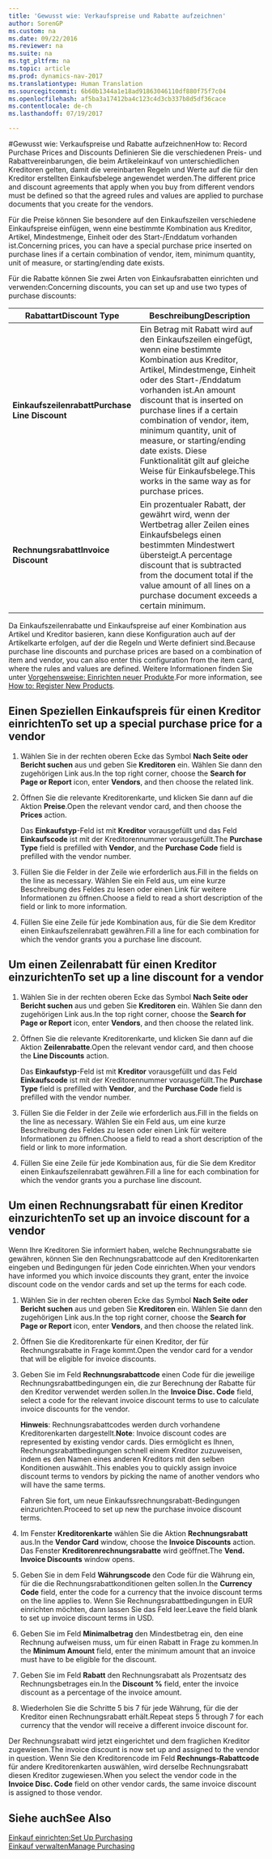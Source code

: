 ```yaml
---
title: 'Gewusst wie: Verkaufspreise und Rabatte aufzeichnen'
author: SorenGP
ms.custom: na
ms.date: 09/22/2016
ms.reviewer: na
ms.suite: na
ms.tgt_pltfrm: na
ms.topic: article
ms.prod: dynamics-nav-2017
ms.translationtype: Human Translation
ms.sourcegitcommit: 6b60b1344a1e18ad91863046110df880f75f7c04
ms.openlocfilehash: af5ba3a17412ba4c123c4d3cb337b8d5df36cace
ms.contentlocale: de-ch
ms.lasthandoff: 07/19/2017

---
```


#<a name="how-to-record-purchase-prices-and-discounts"></a><span data-ttu-id="7b092-102">Gewusst wie: Verkaufspreise und Rabatte aufzeichnen</span><span class="sxs-lookup"><span data-stu-id="7b092-102">How to: Record Purchase Prices and Discounts</span></span>
<span data-ttu-id="7b092-103">Definieren Sie die verschiedenen Preis- und Rabattvereinbarungen, die beim Artikeleinkauf von unterschiedlichen Kreditoren gelten, damit die vereinbarten Regeln und Werte auf die für den Kreditor erstellten Einkaufsbelege angewendet werden.</span><span class="sxs-lookup"><span data-stu-id="7b092-103">The different price and discount agreements that apply when you buy from different vendors must be defined so that the agreed rules and values are applied to purchase documents that you create for the vendors.</span></span>

<span data-ttu-id="7b092-104">Für die Preise können Sie besondere auf den Einkaufszeilen verschiedene Einkaufspreise einfügen, wenn eine bestimmte Kombination aus Kreditor, Artikel, Mindestmenge, Einheit oder des Start-/Enddatum vorhanden ist.</span><span class="sxs-lookup"><span data-stu-id="7b092-104">Concerning prices, you can have a special purchase price inserted on purchase lines if a certain combination of vendor, item, minimum quantity, unit of measure, or starting/ending date exists.</span></span>

<span data-ttu-id="7b092-105">Für die Rabatte können Sie zwei Arten von Einkaufsrabatten einrichten und verwenden:</span><span class="sxs-lookup"><span data-stu-id="7b092-105">Concerning discounts, you can set up and use two types of purchase discounts:</span></span>

|<span data-ttu-id="7b092-106">Rabattart</span><span class="sxs-lookup"><span data-stu-id="7b092-106">Discount Type</span></span> |<span data-ttu-id="7b092-107">Beschreibung</span><span class="sxs-lookup"><span data-stu-id="7b092-107">Description</span></span> |
|--------------|------------|
|<span data-ttu-id="7b092-108">**Einkaufszeilenrabatt**</span><span class="sxs-lookup"><span data-stu-id="7b092-108">**Purchase Line Discount**</span></span>|<span data-ttu-id="7b092-109">Ein Betrag mit Rabatt wird auf den Einkaufszeilen eingefügt, wenn eine bestimmte Kombination aus Kreditor, Artikel, Mindestmenge, Einheit oder des Start-/Enddatum vorhanden ist.</span><span class="sxs-lookup"><span data-stu-id="7b092-109">An amount discount that is inserted on purchase lines if a certain combination of vendor, item, minimum quantity, unit of measure, or starting/ending date exists.</span></span> <span data-ttu-id="7b092-110">Diese Funktionalität gilt auf gleiche Weise für Einkaufsbelege.</span><span class="sxs-lookup"><span data-stu-id="7b092-110">This works in the same way as for purchase prices.</span></span>|
|<span data-ttu-id="7b092-111">**Rechnungsrabatt**</span><span class="sxs-lookup"><span data-stu-id="7b092-111">**Invoice Discount**</span></span>|<span data-ttu-id="7b092-112">Ein prozentualer Rabatt, der gewährt wird, wenn der Wertbetrag aller Zeilen eines Einkaufsbelegs einen bestimmten Mindestwert übersteigt.</span><span class="sxs-lookup"><span data-stu-id="7b092-112">A percentage discount that is subtracted from the document total if the value amount of all lines on a purchase document exceeds a certain minimum.</span></span>|

<span data-ttu-id="7b092-113">Da Einkaufszeilenrabatte und Einkaufspreise auf einer Kombination aus Artikel und Kreditor basieren, kann diese Konfiguration auch auf der Artikelkarte erfolgen, auf der die Regeln und Werte definiert sind.</span><span class="sxs-lookup"><span data-stu-id="7b092-113">Because purchase line discounts and purchase prices are based on a combination of item and vendor, you can also enter this configuration from the item card, where the rules and values are defined.</span></span> <span data-ttu-id="7b092-114">Weitere Informationen finden Sie unter [Vorgehensweise: Einrichten neuer Produkte](inventory-how-register-new-products.md).</span><span class="sxs-lookup"><span data-stu-id="7b092-114">For more information, see [How to: Register New Products](inventory-how-register-new-products.md).</span></span>

## <a name="to-set-up-a-special-purchase-price-for-a-vendor"></a><span data-ttu-id="7b092-115">Einen Speziellen Einkaufspreis für einen Kreditor einrichten</span><span class="sxs-lookup"><span data-stu-id="7b092-115">To set up a special purchase price for a vendor</span></span>
1. <span data-ttu-id="7b092-116">Wählen Sie in der rechten oberen Ecke das Symbol **Nach Seite oder Bericht suchen** aus und geben Sie **Kreditoren** ein. Wählen Sie dann den zugehörigen Link aus.</span><span class="sxs-lookup"><span data-stu-id="7b092-116">In the top right corner, choose the **Search for Page or Report** icon, enter **Vendors**, and then choose the related link.</span></span>
2. <span data-ttu-id="7b092-117">Öffnen Sie die relevante Kreditorenkarte, und klicken Sie dann auf die Aktion **Preise**.</span><span class="sxs-lookup"><span data-stu-id="7b092-117">Open the relevant vendor card, and then choose the **Prices** action.</span></span>

    <span data-ttu-id="7b092-118">Das **Einkaufstyp**-Feld ist mit **Kreditor** vorausgefüllt und das Feld **Einkaufscode** ist mit der Kreditorennummer vorausgefüllt.</span><span class="sxs-lookup"><span data-stu-id="7b092-118">The **Purchase Type** field is prefilled with **Vendor**, and the **Purchase Code** field is prefilled with the vendor number.</span></span>
3. <span data-ttu-id="7b092-119">Füllen Sie die Felder in der Zeile wie erforderlich aus.</span><span class="sxs-lookup"><span data-stu-id="7b092-119">Fill in the fields on the line as necessary.</span></span> <span data-ttu-id="7b092-120">Wählen Sie ein Feld aus, um eine kurze Beschreibung des Feldes zu lesen oder einen Link für weitere Informationen zu öffnen.</span><span class="sxs-lookup"><span data-stu-id="7b092-120">Choose a field to read a short description of the field or link to more information.</span></span>
4. <span data-ttu-id="7b092-121">Füllen Sie eine Zeile für jede Kombination aus, für die Sie dem Kreditor einen Einkaufszeilenrabatt gewähren.</span><span class="sxs-lookup"><span data-stu-id="7b092-121">Fill a line for each combination for which the vendor grants you a purchase line discount.</span></span>

## <a name="to-set-up-a-line-discount-for-a-vendor"></a><span data-ttu-id="7b092-122">Um einen Zeilenrabatt für einen Kreditor einzurichten</span><span class="sxs-lookup"><span data-stu-id="7b092-122">To set up a line discount for a vendor</span></span>
1. <span data-ttu-id="7b092-123">Wählen Sie in der rechten oberen Ecke das Symbol **Nach Seite oder Bericht suchen** aus und geben Sie **Kreditoren** ein. Wählen Sie dann den zugehörigen Link aus.</span><span class="sxs-lookup"><span data-stu-id="7b092-123">In the top right corner, choose the **Search for Page or Report** icon, enter **Vendors**, and then choose the related link.</span></span>
2. <span data-ttu-id="7b092-124">Öffnen Sie die relevante Kreditorenkarte, und klicken Sie dann auf die Aktion **Zeilenrabatte**.</span><span class="sxs-lookup"><span data-stu-id="7b092-124">Open the relevant vendor card, and then choose the **Line Discounts** action.</span></span>

    <span data-ttu-id="7b092-125">Das **Einkaufstyp**-Feld ist mit **Kreditor** vorausgefüllt und das Feld **Einkaufscode** ist mit der Kreditorennummer vorausgefüllt.</span><span class="sxs-lookup"><span data-stu-id="7b092-125">The **Purchase Type** field is prefilled with **Vendor**, and the **Purchase Code** field is prefilled with the vendor number.</span></span>
3. <span data-ttu-id="7b092-126">Füllen Sie die Felder in der Zeile wie erforderlich aus.</span><span class="sxs-lookup"><span data-stu-id="7b092-126">Fill in the fields on the line as necessary.</span></span> <span data-ttu-id="7b092-127">Wählen Sie ein Feld aus, um eine kurze Beschreibung des Feldes zu lesen oder einen Link für weitere Informationen zu öffnen.</span><span class="sxs-lookup"><span data-stu-id="7b092-127">Choose a field to read a short description of the field or link to more information.</span></span>
4. <span data-ttu-id="7b092-128">Füllen Sie eine Zeile für jede Kombination aus, für die Sie dem Kreditor einen Einkaufszeilenrabatt gewähren.</span><span class="sxs-lookup"><span data-stu-id="7b092-128">Fill a line for each combination for which the vendor grants you a purchase line discount.</span></span>

## <a name="to-set-up-an-invoice-discount-for-a-vendor"></a><span data-ttu-id="7b092-129">Um einen Rechnungsrabatt für einen Kreditor einzurichten</span><span class="sxs-lookup"><span data-stu-id="7b092-129">To set up an invoice discount for a vendor</span></span>
<span data-ttu-id="7b092-130">Wenn Ihre Kreditoren Sie informiert haben, welche Rechnungsrabatte sie gewähren, können Sie den Rechnungsrabattcode auf den Kreditorenkarten eingeben und Bedingungen für jeden Code einrichten.</span><span class="sxs-lookup"><span data-stu-id="7b092-130">When your vendors have informed you which invoice discounts they grant, enter the invoice discount code on the vendor cards and set up the terms for each code.</span></span>

1. <span data-ttu-id="7b092-131">Wählen Sie in der rechten oberen Ecke das Symbol **Nach Seite oder Bericht suchen** aus und geben Sie **Kreditoren** ein. Wählen Sie dann den zugehörigen Link aus.</span><span class="sxs-lookup"><span data-stu-id="7b092-131">In the top right corner, choose the **Search for Page or Report** icon, enter **Vendors**, and then choose the related link.</span></span>
2. <span data-ttu-id="7b092-132">Öffnen Sie die Kreditorenkarte für einen Kreditor, der für Rechnungsrabatte in Frage kommt.</span><span class="sxs-lookup"><span data-stu-id="7b092-132">Open the vendor card for a vendor that will be eligible for invoice discounts.</span></span>
3. <span data-ttu-id="7b092-133">Geben Sie im Feld **Rechnungsrabattcode** einen Code für die jeweilige Rechnungsrabattbedingungen ein, die zur Berechnung der Rabatte für den Kreditor verwendet werden sollen.</span><span class="sxs-lookup"><span data-stu-id="7b092-133">In the **Invoice Disc. Code** field, select a code for the relevant invoice discount terms to use to calculate invoice discounts for the vendor.</span></span>

    <span data-ttu-id="7b092-134">**Hinweis**: Rechnungsrabattcodes werden durch vorhandene Kreditorenkarten dargestellt.</span><span class="sxs-lookup"><span data-stu-id="7b092-134">**Note**: Invoice discount codes are represented by existing vendor cards.</span></span> <span data-ttu-id="7b092-135">Dies ermöglicht es Ihnen, Rechnungsrabattbedingungen schnell einem Kreditor zuzuweisen, indem es den Namen eines anderen Kreditors mit den selben Konditionen auswählt..</span><span class="sxs-lookup"><span data-stu-id="7b092-135">This enables you to quickly assign invoice discount terms to vendors by picking the name of another vendors who will have the same terms.</span></span>

    <span data-ttu-id="7b092-136">Fahren Sie fort, um neue Einkaufssrechnungsrabatt-Bedingungen einzurichten.</span><span class="sxs-lookup"><span data-stu-id="7b092-136">Proceed to set up new the purchase invoice discount terms.</span></span>
4. <span data-ttu-id="7b092-137">Im Fenster **Kreditorenkarte** wählen Sie die Aktion **Rechnungsrabatt** aus.</span><span class="sxs-lookup"><span data-stu-id="7b092-137">In the **Vendor Card** window, choose the **Invoice Discounts** action.</span></span> <span data-ttu-id="7b092-138">Das Fenster **Kreditorenrechnungsrabatte** wird geöffnet.</span><span class="sxs-lookup"><span data-stu-id="7b092-138">The **Vend. Invoice Discounts** window opens.</span></span>
5. <span data-ttu-id="7b092-139">Geben Sie in dem Feld **Währungscode** den Code für die Währung ein, für die die Rechnungsrabattkonditionen gelten sollen.</span><span class="sxs-lookup"><span data-stu-id="7b092-139">In the **Currency Code** field, enter the code for a currency that the invoice discount terms on the line applies to.</span></span> <span data-ttu-id="7b092-140">Wenn Sie Rechnungsrabattbedingungen in EUR einrichten möchten, dann lassen Sie das Feld leer.</span><span class="sxs-lookup"><span data-stu-id="7b092-140">Leave the field blank to set up invoice discount terms in USD.</span></span>
6. <span data-ttu-id="7b092-141">Geben Sie im Feld **Minimalbetrag** den Mindestbetrag ein, den eine Rechnung aufweisen muss, um für einen Rabatt in Frage zu kommen.</span><span class="sxs-lookup"><span data-stu-id="7b092-141">In the **Minimum Amount** field, enter the minimum amount that an invoice must have to be eligible for the discount.</span></span>
7. <span data-ttu-id="7b092-142">Geben Sie im Feld **Rabatt** den Rechnungsrabatt als Prozentsatz des Rechnungsbetrages ein.</span><span class="sxs-lookup"><span data-stu-id="7b092-142">In the **Discount %** field, enter the invoice discount as a percentage of the invoice amount.</span></span>
8. <span data-ttu-id="7b092-143">Wiederholen Sie die Schritte 5 bis 7 für jede Währung, für die der Kreditor einen Rechnungsrabatt erhält.</span><span class="sxs-lookup"><span data-stu-id="7b092-143">Repeat steps 5 through 7 for each currency that the vendor will receive a different invoice discount for.</span></span>

<span data-ttu-id="7b092-144">Der Rechnungsrabatt wird jetzt eingerichtet und dem fraglichen Kreditor zugewiesen.</span><span class="sxs-lookup"><span data-stu-id="7b092-144">The invoice discount is now set up and assigned to the vendor in question.</span></span> <span data-ttu-id="7b092-145">Wenn Sie den Kreditorencode im Feld **Rechnungs-Rabattcode** für andere Kreditorenkarten auswählen, wird derselbe Rechnungsrabatt diesen Kreditor zugewiesen.</span><span class="sxs-lookup"><span data-stu-id="7b092-145">When you select the vendor code in the **Invoice Disc. Code** field on other vendor cards, the same invoice discount is assigned to those vendor.</span></span>

## <a name="see-also"></a><span data-ttu-id="7b092-146">Siehe auch</span><span class="sxs-lookup"><span data-stu-id="7b092-146">See Also</span></span>  
[<span data-ttu-id="7b092-147">Einkauf einrichten:</span><span class="sxs-lookup"><span data-stu-id="7b092-147">Set Up Purchasing</span></span>](purchasing-setup-purchasing.md)  
[<span data-ttu-id="7b092-148">Einkauf verwalten</span><span class="sxs-lookup"><span data-stu-id="7b092-148">Manage Purchasing</span></span>](purchasing-manage-purchasing.md)

